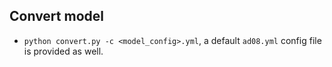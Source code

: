 ## Convert model
- `python convert.py -c <model_config>.yml`, a default `ad08.yml` config file is provided as well.